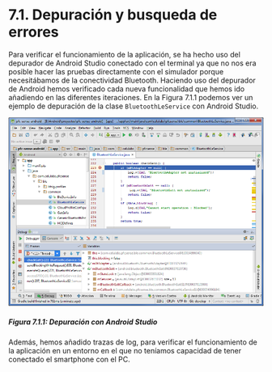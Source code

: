 # 7.1. Depuración y busqueda de errores

Para verificar el funcionamiento de la aplicación, se ha hecho uso del depurador de Android Studio conectado con el terminal ya que no nos era posible hacer las pruebas directamente con el simulador porque necesitábamos de la conectividad Bluetooth. Haciendo uso del depurador de Android hemos verificado cada nueva funcionalidad que hemos ido añadiendo en las diferentes iteraciones. En la Figura 7.1.1 podemos ver un ejemplo de depuración de la clase ```BluetoothLeService``` con Android Studio.

![](./imagenes/android_studio_depuracion.png)
##### *Figura 7.1.1: Depuración con Android Studio* 

Además, hemos añadido trazas de log, para verificar el funcionamiento de la aplicación en un entorno en el que no teníamos capacidad de tener conectado el smartphone con el PC.